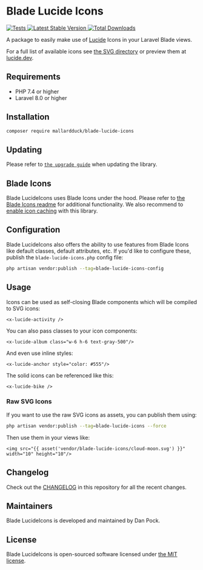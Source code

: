 # Blade Lucide Icons

<a href="https://github.com/mallardduck/blade-lucide-icons/actions?query=workflow%3ATests">
    <img src="https://github.com/mallardduck/blade-lucide-icons/workflows/Tests/badge.svg" alt="Tests">
</a>
<a href="https://packagist.org/packages/mallardduck/blade-lucide-icons">
    <img src="https://img.shields.io/packagist/v/mallardduck/blade-lucide-icons" alt="Latest Stable Version">
</a>
<a href="https://packagist.org/packages/mallardduck/blade-lucide-icons">
    <img src="https://img.shields.io/packagist/dt/mallardduck/blade-lucide-icons" alt="Total Downloads">
</a>

A package to easily make use of [Lucide](https://github.com/lucide-icons/lucide) Icons in your Laravel Blade views.

For a full list of available icons see [the SVG directory](resources/svg) or preview them at [lucide.dev](https://lucide.dev/).

## Requirements

- PHP 7.4 or higher
- Laravel 8.0 or higher

## Installation

```bash
composer require mallardduck/blade-lucide-icons
```

## Updating

Please refer to [`the upgrade guide`](UPGRADE.md) when updating the library.

## Blade Icons

Blade LucideIcons uses Blade Icons under the hood. Please refer to [the Blade Icons readme](https://github.com/blade-ui-kit/blade-icons) for additional functionality. We also recommend to [enable icon caching](https://github.com/blade-ui-kit/blade-icons#caching) with this library.

## Configuration

Blade LucideIcons also offers the ability to use features from Blade Icons like default classes, default attributes, etc. If you'd like to configure these, publish the `blade-lucide-icons.php` config file:

```bash
php artisan vendor:publish --tag=blade-lucide-icons-config
```

## Usage

Icons can be used as self-closing Blade components which will be compiled to SVG icons:

```blade
<x-lucide-activity />
```

You can also pass classes to your icon components:

```blade
<x-lucide-album class="w-6 h-6 text-gray-500"/>
```

And even use inline styles:

```blade
<x-lucide-anchor style="color: #555"/>
```

The solid icons can be referenced like this:

```blade
<x-lucide-bike />
```

### Raw SVG Icons

If you want to use the raw SVG icons as assets, you can publish them using:

```bash
php artisan vendor:publish --tag=blade-lucide-icons --force
```

Then use them in your views like:

```blade
<img src="{{ asset('vendor/blade-lucide-icons/cloud-moon.svg') }}" width="10" height="10"/>
```

## Changelog

Check out the [CHANGELOG](CHANGELOG.md) in this repository for all the recent changes.

## Maintainers

Blade LucideIcons is developed and maintained by Dan Pock.

## License

Blade LucideIcons is open-sourced software licensed under [the MIT license](LICENSE.md).
